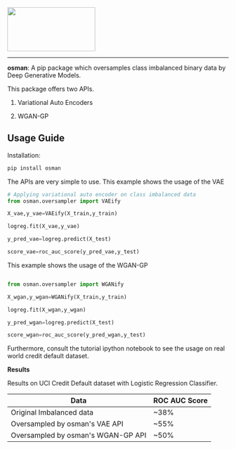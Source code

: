 <img src="https://github.com/rajoy99/osman/blob/main/OsmanLogo.png" width="200" height="100" /> 

---

**osman**: A pip package which oversamples class imbalanced binary data by Deep Generative Models.


 

This package offers two APIs. 

1) Variational Auto Encoders 

2) WGAN-GP

**Usage Guide**
---

Installation:

```python
pip install osman
```

The APIs are very simple to use. This example shows the usage of the VAE 

```python
# Applying variational auto encoder on class imbalanced data 
from osman.oversampler import VAEify 

X_vae,y_vae=VAEify(X_train,y_train)

logreg.fit(X_vae,y_vae)

y_pred_vae=logreg.predict(X_test)

score_vae=roc_auc_score(y_pred_vae,y_test)


```
This example shows the usage of the WGAN-GP

```python

from osman.oversampler import WGANify

X_wgan,y_wgan=WGANify(X_train,y_train)

logreg.fit(X_wgan,y_wgan)

y_pred_wgan=logreg.predict(X_test)

score_wgan=roc_auc_score(y_pred_wgan,y_test)
```

Furthermore, consult the tutorial ipython notebook to see the usage on real world credit default dataset.

**Results**

Results on UCI Credit Default dataset with Logistic Regression Classifier.

| Data  | ROC AUC Score |
| ------------- | ------------- |
| Original Imbalanced data | ~38%  |
| Oversampled by osman's VAE API  | ~55%  |
| Oversampled by osman's WGAN-GP API | ~50%  |
